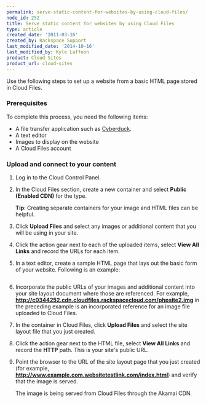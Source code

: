 ```yaml
---
permalink: serve-static-content-for-websites-by-using-cloud-files/
node_id: 252
title: Serve static content for websites by using Cloud Files
type: article
created_date: '2011-03-16'
created_by: Rackspace Support
last_modified_date: '2014-10-16'
last_modified_by: Kyle Laffoon
product: Cloud Sites
product_url: cloud-sites
---
```


Use the following steps to set up a website from a basic HTML page
stored in Cloud Files.

### Prerequisites

To complete this process, you need the following items:

-   A file transfer application such as
    [Cyberduck](/how-to/configuring-rackspace-cloud-files-with-cyberduck).
-   A text editor
-   Images to display on the website
-   A Cloud Files account

### Upload and connect to your content

1.  Log in to the Cloud Control Panel.
2.  In the Cloud Files section, create a new container and select **Public (Enabled CDN)** for the type.

    **Tip**: Creating separate containers for your image and HTML files
    can be helpful.

3.  Click **Upload Files** and select any images or additional content
    that you will be using in your site.
4.  Click the action gear next to each of the uploaded items, select
    **View All Links** and record  the URLs for each item.
5.  In a text editor, create a sample HTML page that lays out the basic
    form of your website. Following is an example:

    <img src="{% asset_path cloud-sites/serve-static-content-for-websites-by-using-cloud-files/sitelayoutpage_0.png %}" alt="" />

6.  Incorporate the public URLs of your images and additional content
    into your site layout document where those are referenced. For
    example, **http://c0344252.cdn.cloudfiles.rackspacecloud.com/phpsite2.img**
    in the preceding example is an incorporated reference for an image
    file uploaded to Cloud Files.
7.  In the container in Cloud Files, click **Upload Files** and select
    the site layout file that you just created.
8.  Click the action gear next to the HTML file, select **View All
    Links** and record the **HTTP** path. This is your site's
    public URL.
9.  Point the browser to the URL of the site layout page that you just
    created (for example,
    **http://www.example.com.websitetestlink.com/index.html**)  and verify
    that the image is served.
    
    The image is being served from Cloud Files through the Akamai CDN.
